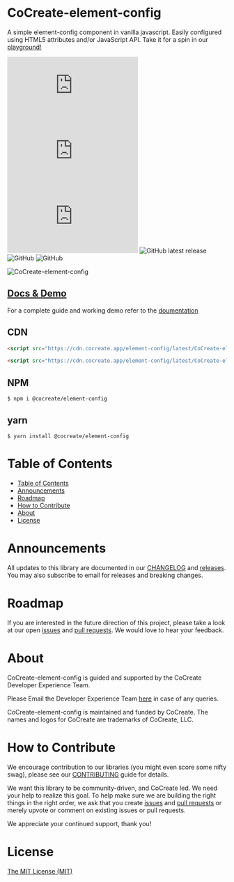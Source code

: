# CoCreate-element-config

A simple element-config component in vanilla javascript. Easily configured using HTML5 attributes and/or JavaScript API. Take it for a spin in our [playground!](https://cocreate.app/docs/element-config)

![min file size in bytes](https://img.badgesize.io/https://cdn.cocreate.app/element-config/latest/CoCreate-element-config.min.js?style=flat-square&label=minified&color=orange)
![gzip file size in bytes](https://img.badgesize.io/https://cdn.cocreate.app/element-config/latest/CoCreate-element-config.min.js?compression=gzip&style=flat-square&label=gzip&color=yellow)
![brotlifile size in bytes](https://img.badgesize.io/https://cdn.cocreate.app/element-config/latest/CoCreate-element-config.min.js?compression=brotli&style=flat-square&label=brotli)
![GitHub latest release](https://img.shields.io/github/v/release/CoCreate-app/CoCreate-element-config?style=flat-square)
![GitHub](https://img.shields.io/github/license/CoCreate-app/CoCreate-element-config?style=flat-square)
![GitHub](https://img.shields.io/static/v1?style=flat-square&label=&message=Hiring&color=blueviolet)


![CoCreate-element-config](https://cdn.cocreate.app/docs/CoCreate-element-config.gif)

## [Docs & Demo](https://cocreate.app/docs/element-config)

For a complete guide and working demo refer to the [doumentation](https://cocreate.app/docs/element-config)

## CDN

```html
<script src="https://cdn.cocreate.app/element-config/latest/CoCreate-element-config.min.js"></script>
```

```html
<script src="https://cdn.cocreate.app/element-config/latest/CoCreate-element-config.min.css"></script>
```

## NPM

```shell
$ npm i @cocreate/element-config
```

## yarn

```shell
$ yarn install @cocreate/element-config
```

# Table of Contents

- [Table of Contents](#table-of-contents)
- [Announcements](#announcements)
- [Roadmap](#roadmap)
- [How to Contribute](#how-to-contribute)
- [About](#about)
- [License](#license)

<a name="announcements"></a>

# Announcements

All updates to this library are documented in our [CHANGELOG](https://github.com/CoCreate-app/CoCreate-element-config/blob/master/CHANGELOG.md) and [releases](https://github.com/CoCreate-app/CoCreate-element-config/releases). You may also subscribe to email for releases and breaking changes.

<a name="roadmap"></a>

# Roadmap

If you are interested in the future direction of this project, please take a look at our open [issues](https://github.com/CoCreate-app/CoCreate-element-config/issues) and [pull requests](https://github.com/CoCreate-app/CoCreate-element-config/pulls). We would love to hear your feedback.

<a name="about"></a>

# About

CoCreate-element-config is guided and supported by the CoCreate Developer Experience Team.

Please Email the Developer Experience Team [here](mailto:develop@cocreate.app) in case of any queries.

CoCreate-element-config is maintained and funded by CoCreate. The names and logos for CoCreate are trademarks of CoCreate, LLC.

<a name="contribute"></a>

# How to Contribute

We encourage contribution to our libraries (you might even score some nifty swag), please see our [CONTRIBUTING](https://github.com/CoCreate-app/CoCreate-element-config/blob/master/CONTRIBUTING.md) guide for details.

We want this library to be community-driven, and CoCreate led. We need your help to realize this goal. To help make sure we are building the right things in the right order, we ask that you create [issues](https://github.com/CoCreate-app/CoCreate-element-config/issues) and [pull requests](https://github.com/CoCreate-app/CoCreate-element-config/pulls) or merely upvote or comment on existing issues or pull requests.

We appreciate your continued support, thank you!


# License

[The MIT License (MIT)](https://github.com/CoCreate-app/CoCreate-element-config/blob/master/LICENSE)
